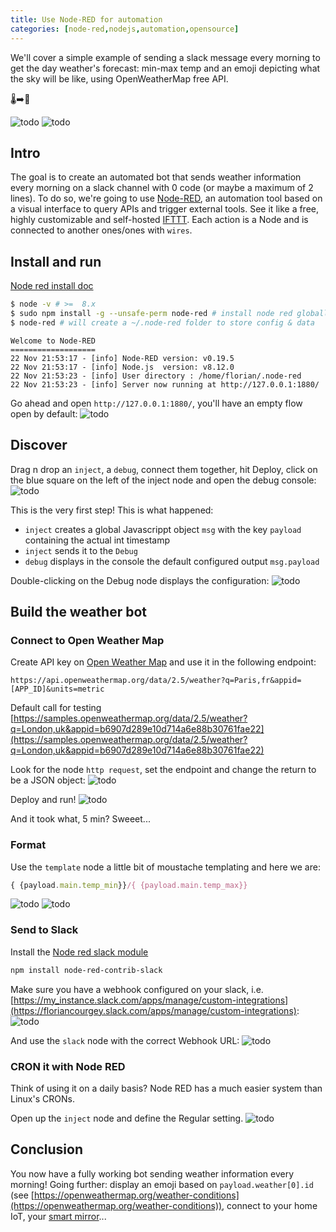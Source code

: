 ```yaml
---
title: Use Node-RED for automation
categories: [node-red,nodejs,automation,opensource]
---
```

We'll cover a simple example of sending a slack message every morning to get the day weather's forecast: min-max temp and an emoji depicting what the sky will be like, using OpenWeatherMap free API.

<p class="text-center">🌡️➡️📲</p>

<!--more-->

![todo](/assets/images/2018/11/node-red-flow-final.png)
![todo](/assets/images/2018/11/node-red-mobile-notification-slack.jpg)

## Intro
The goal is to create an automated bot that sends weather information every morning on a slack channel with 0 code (or maybe a maximum of 2 lines).
To do so, we're going to use [Node-RED](https://nodered.org/), an automation tool based on a visual interface to query APIs and trigger external tools. See it like a free, highly customizable and self-hosted [IFTTT](https://ifttt.com/).
Each action is a Node and is connected to another ones/ones with `wires`.

## Install and run
[Node red install doc](https://nodered.org/docs/getting-started/)

```bash
$ node -v # >=  8.x
$ sudo npm install -g --unsafe-perm node-red # install node red globally
$ node-red # will create a ~/.node-red folder to store config & data
```

```console
Welcome to Node-RED
===================
22 Nov 21:53:17 - [info] Node-RED version: v0.19.5
22 Nov 21:53:17 - [info] Node.js  version: v8.12.0
22 Nov 21:53:23 - [info] User directory : /home/florian/.node-red
22 Nov 21:53:23 - [info] Server now running at http://127.0.0.1:1880/
```

Go ahead and open `http://127.0.0.1:1880/`, you'll have an empty flow open by default:
![todo](/assets/images/2018/11/node-red-empty-flow.png)

## Discover
Drag n drop an `inject`, a `debug`, connect them together, hit Deploy, click on the blue square on the left of the inject node and open the debug console:
![todo](/assets/images/2018/11/node-red-discovery.png)

This is the very first step! This is what happened:
- `inject` creates a global Javascrippt object `msg` with the key `payload` containing the actual int timestamp
- `inject` sends it to the `Debug`
- `debug` displays in the console the default configured output `msg.payload`

Double-clicking on the Debug node displays the configuration:
![todo](/assets/images/2018/11/node-red-node-details.png)

## Build the weather bot

### Connect to Open Weather Map

Create API key on [Open Weather Map](https://openweathermap.org) and use it in the following endpoint:

`https://api.openweathermap.org/data/2.5/weather?q=Paris,fr&appid=[APP_ID]&units=metric`

Default call for testing [https://samples.openweathermap.org/data/2.5/weather?q=London,uk&appid=b6907d289e10d714a6e88b30761fae22](https://samples.openweathermap.org/data/2.5/weather?q=London,uk&appid=b6907d289e10d714a6e88b30761fae22)

Look for the node `http request`, set the endpoint and change the return to be a JSON object:
![todo](/assets/images/2018/11/node-red-http-request.png)

Deploy and run!
![todo](/assets/images/2018/11/openweathermap-via-node-red.png)

And it took what, 5 min? Sweeet...

### Format

Use the `template` node a little bit of moustache templating and here we are:

```js
{ {payload.main.temp_min}}/{ {payload.main.temp_max}}
```

![todo](/assets/images/2018/11/nodered-format-moustache.png)
![todo](/assets/images/2018/11/node-red-open-weather-call.png)

### Send to Slack

Install the [Node red slack module](https://flows.nodered.org/node/node-red-contrib-slack)

```bash
npm install node-red-contrib-slack
```

Make sure you have a webhook configured on your slack, i.e. [https://my_instance.slack.com/apps/manage/custom-integrations](https://floriancourgey.slack.com/apps/manage/custom-integrations):
![todo](/assets/images/2018/11/slack-webhook-config.png)

And use the `slack` node with the correct Webhook URL:
![todo](/assets/images/2018/11/node-red-contrib-slack-how-to.png)

### CRON it with Node RED

Think of using it on a daily basis? Node RED has a much easier system than Linux's CRONs.

Open up the `inject` node and define the Regular setting.
![todo](/assets/images/2018/11/node-red-timestamp-cron.png)

## Conclusion

You now have a fully working bot sending weather information every morning! Going further: display an emoji based on `payload.weather[0].id` (see [https://openweathermap.org/weather-conditions](https://openweathermap.org/weather-conditions)), connect to your home IoT, your [smart mirror](https://www.google.fr/search?q=iot+smart+mirror&source=lnms&tbm=isch)...
